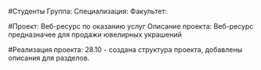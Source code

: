 #Студенты
Группа:
Специализация:
Факультет:

#Проект: Веб-ресурс по оказанию услуг
Описание проекта: Веб-ресурс предназначее для продажи ювелирных украшений

#Реализация проекта:
28.10 - создана структура проекта, добавлены описания для разделов.